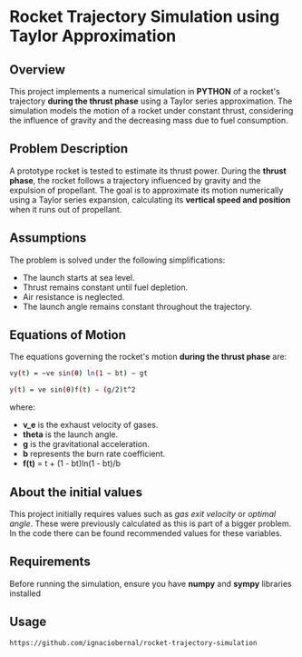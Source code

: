 # Rocket Trajectory Simulation using Taylor Approximation

## Overview
This project implements a numerical simulation in **PYTHON** of a rocket's trajectory **during the thrust phase** using a Taylor series approximation. The simulation models the motion of a rocket under constant thrust, considering the influence of gravity and the decreasing mass due to fuel consumption.

## Problem Description
A prototype rocket is tested to estimate its thrust power. During the **thrust phase**, the rocket follows a trajectory influenced by gravity and the expulsion of propellant. The goal is to approximate its motion numerically using a Taylor series expansion, calculating its **vertical speed and position** when it runs out of propellant.


## Assumptions
The problem is solved under the following simplifications:
- The launch starts at sea level.
- Thrust remains constant until fuel depletion.
- Air resistance is neglected.
- The launch angle remains constant throughout the trajectory.

## Equations of Motion
The equations governing the rocket's motion **during the thrust phase** are:

```sh
vy(t) = −ve sin(θ) ln(1 − bt) − gt

y(t) = ve sin(θ)f(t) − (g/2)t^2
```

where:
- **v_e** is the exhaust velocity of gases.
- **theta** is the launch angle.
- **g** is the gravitational acceleration.
- **b** represents the burn rate coefficient.
- **f(t)** = t + (1 - bt)ln(1 - bt)/b

## About the initial values
This project initially requires values such as *gas exit velocity* or *optimal angle*. These were previously calculated as this is part of a bigger problem. In the code there can be found recommended values for these variables.

## Requirements
Before running the simulation, ensure you have **numpy** and **sympy** libraries installed

## Usage
```sh
https://github.com/ignaciobernal/rocket-trajectory-simulation

